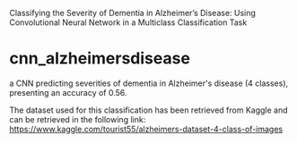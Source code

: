 Classifying the Severity of Dementia in Alzheimer’s Disease:
Using Convolutional Neural Network in a Multiclass Classification Task

# cnn_alzheimersdisease
a CNN predicting severities of dementia in Alzheimer's disease (4 classes), presenting an accuracy of 0.56.


The dataset used for this classification has been retrieved from Kaggle and can be retrieved in the following link: https://www.kaggle.com/tourist55/alzheimers-dataset-4-class-of-images

